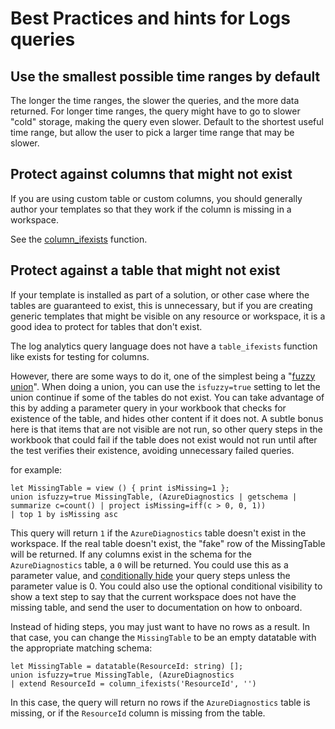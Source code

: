 # Best Practices and hints for Logs queries

## Use the smallest possible time ranges by default
The longer the time ranges, the slower the queries, and the more data returned. For longer time ranges, the query might have to go to slower "cold" storage, making the query even slower. Default to the shortest useful time range, but allow the user to pick a larger time range that may be slower.

## Protect against columns that might not exist
If you are using custom table or custom columns, you should generally author your templates so that they work if the column is missing in a workspace.

See the [column_ifexists](https://docs.microsoft.com/en-us/azure/kusto/query/columnifexists) function.

## Protect against a table that might not exist
If your template is installed as part of a solution, or other case where the tables are guaranteed to exist, this is unnecessary, but if you are creating generic templates that might be visible on any resource or workspace, it is a good idea to protect for tables that don't exist.

The log analytics query language does not have a `table_ifexists` function like exists for testing for columns. 

However, there are some ways to do it, one of the simplest being a "[fuzzy union](https://docs.microsoft.com/en-us/azure/kusto/query/unionoperator?pivots=azuredataexplorer)".  When doing a union, you can use the `isfuzzy=true` setting to let the union continue if some of the tables do not exist.  You can take advantage of this by adding a parameter query in your workbook that checks for existence of the table, and hides other content if it does not.  A subtle bonus here is that items that are not visible are not run, so other query steps in the workbook that could fail if the table does not exist would not run until after the test verifies their existence, avoiding unnecessary failed queries.

for example:

```
let MissingTable = view () { print isMissing=1 };
union isfuzzy=true MissingTable, (AzureDiagnostics | getschema | summarize c=count() | project isMissing=iff(c > 0, 0, 1)) 
| top 1 by isMissing asc
```

This query will return `1` if the `AzureDiagnostics` table doesn't exist in the workspace. If the real table doesn't exist, the "fake" row of the MissingTable will be returned. If any columns exist in the schema for the `AzureDiagnostics` table, a `0` will be returned.  You could use this as a parameter value, and [conditionally hide](../Interactivity.md#conditional-visibility) your query steps unless the parameter value is 0.  You could also use the optional conditional visibility to show a text step to say that the current workspace does not have the missing table, and send the user to documentation on how to onboard.

Instead of hiding steps, you may just want to have no rows as a result.  In that case, you can change the `MissingTable` to be an empty datatable with the appropriate matching schema:

```
let MissingTable = datatable(ResourceId: string) [];
union isfuzzy=true MissingTable, (AzureDiagnostics
| extend ResourceId = column_ifexists('ResourceId', '')
```

In this case, the query will return no rows if the `AzureDiagnostics` table is missing, or if the `ResourceId` column is missing from the table.